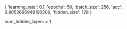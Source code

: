{
'learning_rate': 0.1,
 'epochs': 50, 
 'batch_size': 256, 
 'acc': 0.8052696948190206, 
 'hidden_size': 128
 }

num_hidden_layers = 1


